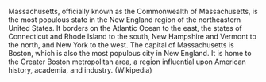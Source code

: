 Massachusetts, officially known as the Commonwealth of Massachusetts, is the most populous state in the New England region of the northeastern United States. It borders on the Atlantic Ocean to the east, the states of Connecticut and Rhode Island to the south, New Hampshire and Vermont to the north, and New York to the west. The capital of Massachusetts is Boston, which is also the most populous city in New England. It is home to the Greater Boston metropolitan area, a region influential upon American history, academia, and industry. (Wikipedia)
